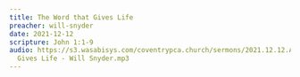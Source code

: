 ```yaml
---
title: The Word that Gives Life
preacher: will-snyder
date: 2021-12-12
scripture: John 1:1-9
audio: https://s3.wasabisys.com/coventrypca.church/sermons/2021.12.12.A The Word that
  Gives Life - Will Snyder.mp3
---
```

